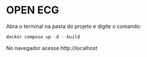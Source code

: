 # OPEN ECG
Abra o terminal na pasta do projeto e digite o comando:  

```powershell
docker compose up -d --build
```

No navegador acesse http://localhost

